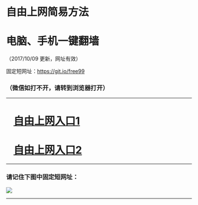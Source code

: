 ﻿# 自由上网简易方法

# 电脑、手机一键翻墙

（2017/10/09 更新，网址有效）

固定短网址：https://git.io/free99

### （微信如打不开，请转到浏览器打开）


***





# &nbsp;&nbsp; <a href="http://ft762510911.fwq-tz-1001.info/fwqtz01.html?t=100900117900 " target="_blank">自由上网入口1</a>
# &nbsp;&nbsp; <a href="http://ft1423230376.fwq-tz-1002.info/fwqtz02.html?t=100900110006 " target="_blank">自由上网入口2</a>
***

### 请记住下图中固定短网址：

<img src="https://s3-us-west-2.amazonaws.com/fwq-1001/yjfq-20170905okok.png" /> 


***

